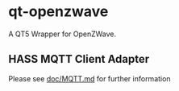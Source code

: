 # qt-openzwave
A QT5 Wrapper for OpenZWave. 

## HASS MQTT Client Adapter
Please see [doc/MQTT.md](doc/MQTT.md) for further information

